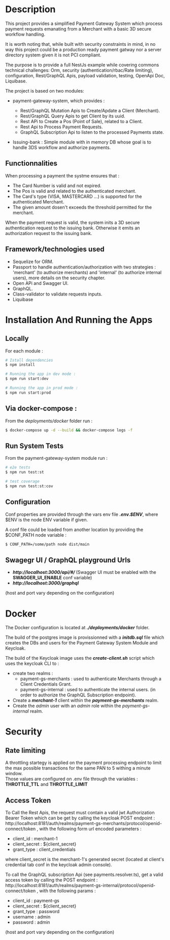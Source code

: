 # Description

This project provides a simplified Payment Gateway System which process payment requests emanating from a Merchant with a basic 3D secure workflow handling.

It is worth noting that, while built with security constraints in mind, in no way this project could be a production ready payment gatway nor a server directory system given it is not PCI compliant.

The purpose is to provide a full NestJs example while covering commons technical challenges: Orm, security (authentication/rbac/Rate limiting), configuration, Rest/GraphQL Apis, payload validation, testing, OpenApi Doc, Liquibase.

The project is based on two modules:

- payment-gateway-system, which provides :

  - Rest/GraphQL Mutation Apis to Create/Apdate a Client (Merchant).
  - Rest/GraphQL Query Apis to get Client by its uuid.
  - Rest APi to Create a Pos (Point of Sale), related to a Client.
  - Rest Api to Process Payment Requests.
  - GraphQL Subscription Api to listen to the processed Payments state.

- Issuing-bank : Simple module with in memory DB whose goal is to handle 3DS workflow and authorize payments.

## Functionnalities

When processing a payment the systme ensures that :

- The Card Number is valid and not expired.
- The Pos is valid and related to the authenticated merchant.
- The Card's type (VISA, MASTERCARD ...) is supported for the authenticated Merchant.
- The given amount dosen't exceeds the threshold permitted for the merchant.

When the payment request is valid, the system inits a 3D secure authentication request to the issuing bank. Otherwise it emits an authorization request to the issuing bank.

## Framework/technologies used

- Sequelize for ORM.
- Passport to handle authentication/authorization with two strategies : 'merchant' (to authorize merchants) and 'internal' (to authorize internal users), more details on the security chapter.
- Open APi and Swagger UI.
- GraphQL.
- Class-validator to validate requests inputs.
- Liquibase

# Installation And Running the Apps

## Locally

For each module :

```bash
# Istall dependencies
$ npm install

# Running the app in dev mode :
$ npm run start:dev

# Running the app in prod mode :
$ npm run start:prod
```

## Via docker-compose :

From the <i>deployments/docker</i> folder run :

```bash
$ docker-compose up -d --build && docker-compose logs -f
```

## Run System Tests

From the payment-gateway-system module run :

```bash
# e2e tests
$ npm run test:st

# test coverage
$ npm run test:st:cov
```

## Configuration

Conf properties are provided through the vars env file <b><i>.env.$ENV</i></b>, where $ENV is the node ENV variable if given.

A conf file could be loaded from another location by providing the $CONF_PATH node variable :

```bash
$ CONF_PATH=/some/path node dist/main
```

## Swagegr UI / GraphQL playground Urls

- <b><i>http://localhost:3000/api/#/ </i></b> (Swagger UI must be enabled with the <b>SWAGGER_UI_ENABLE</b> conf variable)
- <b><i>http://localhost:3000/graphql</i></b>

(host and port vary depending on the configuration)

# Docker

The Docker configuration is located at <b><i>./deployments/docker</i></b> folder.

The build of the postgres image is provissionned with a <b><i>initdb.sql</i></b> file which creates the DBs and users for the Payment Gateway System Module and Keycloak.

The build of the Keycloak image uses the <b><i>create-client.sh</i></b> script which uses the keycloak CLI to :

- create two realms :
  - payment-gs-merchants : used to authenticate Merchants through a Client Credentials Grant.
  - payment-gs-internal : used to authenticate the internal users. (in order to authorize the GraphQL Subscription endpoint).
- Create a <i>**merchant-1**</i> client within the <i>**payment-gs-merchants**</i> realm.
- Create the <i>admin</i> user with an <i>admin</i> role within the <i>payment-gs-internal</i> realm.

# Security

## Rate limiting

A throttling startegy is applied on the payment processing endpoint to limit the max possible transactions for the same PAN to 5 withing a minute window. <br>
Those values are configured on .env file through the variables : <b>THROTTLE_TTL</b> and <b>THROTTLE_LIMIT</b>

## Access Token

To Call the Rest Apis, the request must contain a valid jwt Authorization Bearer Token which can be get by calling the keycloak POST endpoint : http://localhost:8181/auth/realms/payment-gs-merchants/protocol/openid-connect/token , with the following form url encoded parameters :

- client_id : merchant-1
- client_secret : ${client_secret}
- grant_type : client_credentials

where client_secret is the merchant-1's generated secret (located at client's credential tab conf in the keycloak admin console).

To call the GraphQL subscription Api (see payments.resolver.ts), get a valid access token by calling the POST endpoint : http://localhost:8181/auth/realms/payment-gs-internal/protocol/openid-connect/token , with the following params :

- client_id : payment-gs
- client_secret : ${client_secret}
- grant_type : password
- username : admin
- password : admin

(host and port vary depending on the configuration)
